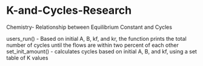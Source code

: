 # K-and-Cycles-Research
Chemistry- Relationship between Equilibrium Constant and Cycles

users_run() - Based on initial A, B, kf, and kr, the function prints the total number of cycles until the flows are within two percent of each other
set_init_amount() - calculates cycles based on initial A, B, and kf, using a set table of K values
